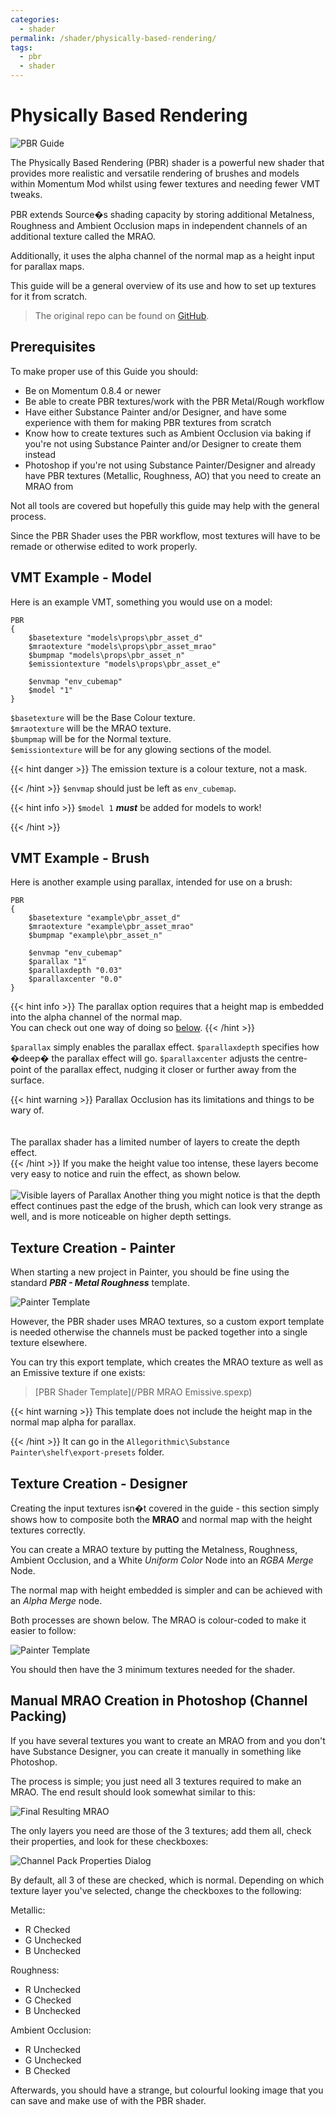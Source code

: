 ```yaml
---
categories:
  - shader
permalink: /shader/physically-based-rendering/
tags:
  - pbr
  - shader
---
```


# Physically Based Rendering

![PBR Guide](/images/guide_headers/guide_pbr_shader.jpg)

The Physically Based Rendering (PBR) shader is a powerful new shader that provides more realistic and versatile rendering of brushes and models within Momentum Mod whilst using fewer textures and needing fewer VMT tweaks.

PBR extends Source�s shading capacity by storing additional Metalness, Roughness and Ambient Occlusion maps in independent channels of an additional texture called the MRAO.

Additionally, it uses the alpha channel of the normal map as a height input for parallax maps.

This guide will be a general overview of its use and how to set up textures for it from scratch.

> The original repo can be found on [GitHub](https://github.com/thexa4/source-pbr).

## Prerequisites

To make proper use of this Guide you should:

- Be on Momentum 0.8.4 or newer
- Be able to create PBR textures/work with the PBR Metal/Rough workflow
- Have either Substance Painter and/or Designer, and have some experience with them for making PBR textures from scratch
- Know how to create textures such as Ambient Occlusion via baking if you're not using Substance Painter and/or Designer to create them instead
- Photoshop if you're not using Substance Painter/Designer and already have PBR textures (Metallic, Roughness, AO) that you need to create an MRAO from

Not all tools are covered but hopefully this guide may help with the general process.

Since the PBR Shader uses the PBR workflow, most textures will have to be remade or otherwise edited to work properly.

## VMT Example - Model

Here is an example VMT, something you would use on a model:

```
PBR
{
	$basetexture "models\props\pbr_asset_d"
	$mraotexture "models\props\pbr_asset_mrao"
	$bumpmap "models\props\pbr_asset_n"
	$emissiontexture "models\props\pbr_asset_e"

	$envmap "env_cubemap"
	$model "1"
}
```

`$basetexture` will be the Base Colour texture.  
`$mraotexture` will be the MRAO texture.  
`$bumpmap` will be for the Normal texture.  
`$emissiontexture` will be for any glowing sections of the model.

{{< hint danger >}}
The emission texture is a colour texture, not a mask.

{{< /hint >}}
`$envmap` should just be left as `env_cubemap`.

{{< hint info >}}
`$model 1` **_must_** be added for models to work!

{{< /hint >}}
## VMT Example - Brush

Here is another example using parallax, intended for use on a brush:

```
PBR
{
	$basetexture "example\pbr_asset_d"
	$mraotexture "example\pbr_asset_mrao"
	$bumpmap "example\pbr_asset_n"

	$envmap "env_cubemap"
	$parallax "1"
	$parallaxdepth "0.03"
	$parallaxcenter "0.0"
}
```

{{< hint info >}}
The parallax option requires that a height map is embedded into the alpha channel of the normal map.  
You can check out one way of doing so [below](#texture-creation---designer).
{{< /hint >}}

`$parallax` simply enables the parallax effect.
`$parallaxdepth` specifies how �deep� the parallax effect will go.
`$parallaxcenter` adjusts the centre-point of the parallax effect, nudging it closer or further away from the surface.

{{< hint warning >}}
Parallax Occlusion has its limitations and things to be wary of.<br><br>  
The parallax shader has a limited number of layers to create the depth effect.<br>
{{< /hint >}}
If you make the height value too intense, these layers become very easy to notice and ruin the effect, as shown below.<br><br>
![Visible layers of Parallax](/images/pbr_guide/pbr_layer_example.jpg)
Another thing you might notice is that the depth effect continues past the edge of the brush, which can look very strange as well, and is more noticeable on higher depth settings.

## Texture Creation - Painter

When starting a new project in Painter, you should be fine using the standard **_PBR - Metal Roughness_** template.

![Painter Template](\assets\images\pbr_guide\pbr_painter_template.jpg)

However, the PBR shader uses MRAO textures, so a custom export template is needed otherwise the channels must be packed together into a single texture elsewhere.

You can try this export template, which creates the MRAO texture as well as an Emissive texture if one exists:

> [PBR Shader Template](/PBR MRAO Emissive.spexp)

{{< hint warning >}}
This template does not include the height map in the normal map alpha for parallax.

{{< /hint >}}
It can go in the `Allegorithmic\Substance Painter\shelf\export-presets` folder.

## Texture Creation - Designer

Creating the input textures isn�t covered in the guide - this section simply shows how to composite both the **MRAO** and normal map with the height textures correctly.

You can create a MRAO texture by putting the Metalness, Roughness, Ambient Occlusion, and a White _Uniform Color_ Node into an _RGBA Merge_ Node.

The normal map with height embedded is simpler and can be achieved with an _Alpha Merge_ node.

Both processes are shown below. The MRAO is colour-coded to make it easier to follow:

![Painter Template](\assets\images\pbr_guide\pbr_designer_setup.png)

You should then have the 3 minimum textures needed for the shader.

## Manual MRAO Creation in Photoshop (Channel Packing)

If you have several textures you want to create an MRAO from and you don't have Substance Designer, you can create it manually in something like Photoshop.

The process is simple; you just need all 3 textures required to make an MRAO. The end result should look somewhat similar to this:

![Final Resulting MRAO](\assets\images\pbr_guide\channel_pack_final_result.jpg)

The only layers you need are those of the 3 textures; add them all, check their properties, and look for these checkboxes:

![Channel Pack Properties Dialog](\assets\images\pbr_guide\channel_pack_properties_dialog.jpg)

By default, all 3 of these are checked, which is normal. Depending on which texture layer you've selected, change the checkboxes to the following:

Metallic:

- R Checked
- G Unchecked
- B Unchecked

Roughness:

- R Unchecked
- G Checked
- B Unchecked

Ambient Occlusion:

- R Unchecked
- G Unchecked
- B Checked

Afterwards, you should have a strange, but colourful looking image that you can save and make use of with the PBR shader.
